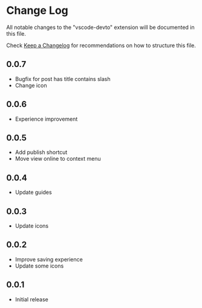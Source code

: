 # Change Log

All notable changes to the "vscode-devto" extension will be documented in this file.

Check [Keep a Changelog](http://keepachangelog.com/) for recommendations on how to structure this file.

## 0.0.7

- Bugfix for post has title contains slash
- Change icon

## 0.0.6

- Experience improvement

## 0.0.5

- Add publish shortcut
- Move view online to context menu

## 0.0.4

- Update guides

## 0.0.3

- Update icons

## 0.0.2

- Improve saving experience
- Update some icons

## 0.0.1

- Initial release